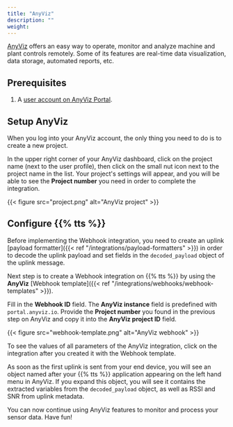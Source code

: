 ```yaml
---
title: "AnyViz"
description: ""
weight: 
---
```


[AnyViz](https://www.anyviz.io/) offers an easy way to operate, monitor and analyze machine and plant controls remotely. Some of its features are real-time data visualization, data storage, automated reports, etc. 

<!--more-->

## Prerequisites

1. A [user account on AnyViz Portal](https://www.portal.anyviz.io/).

## Setup AnyViz

When you log into your AnyViz account, the only thing you need to do is to create a new project.

In the upper right corner of your AnyViz dashboard, click on the project name (next to the user profile), then click on the small nut icon next to the project name in the list. Your project's settings will appear, and you will be able to see the **Project number** you need in order to complete the integration.

{{< figure src="project.png" alt="AnyViz project" >}}

## Configure {{% tts %}}

Before implementing the Webhook integration, you need to create an uplink [payload formatter]({{< ref "/integrations/payload-formatters" >}}) in order to decode the uplink payload and set fields in the `decoded_payload` object of the uplink message.

Next step is to create a Webhook integration on {{% tts %}} by using the **AnyViz** [Webhook template]({{< ref "/integrations/webhooks/webhook-templates" >}}).

Fill in the **Webhook ID** field. The **AnyViz instance** field is predefined with `portal.anyviz.io`. Provide the **Project number** you found in the previous step on AnyViz and copy it into the **AnyViz project ID** field.

{{< figure src="webhook-template.png" alt="AnyViz webhook" >}}

To see the values of all parameters of the AnyViz integration, click on the integration after you created it with the Webhook template.

As soon as the first uplink is sent from your end device, you will see an object named after your {{% tts %}} application appearing on the left hand menu in AnyViz. If you expand this object, you will see it contains the extracted variables from the `decoded_payload` object, as well as RSSI and SNR from uplink metadata.

You can now continue using AnyViz features to monitor and process your sensor data. Have fun!